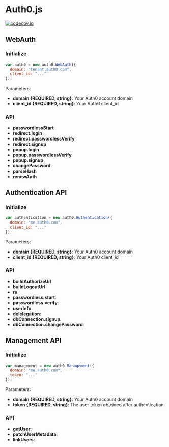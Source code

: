 # Auth0.js

[![codecov.io](http://codecov.io/github/auth0/auth0.js/coverage.svg?branch=v8)](http://codecov.io/github/auth0/auth0.js/coverage.svg?branch=v8)

## WebAuth

### Initialize

```js
var auth0 = new auth0.WebAuth({
  domain: "tenant.auth0.com",
  client_id: "..."
});
```

Parameters:
- **domain {REQUIRED, string}**: Your Auth0 account domain
- **client_id {REQUIRED, string}**: Your Auth0 client_id

### API

- **passwordlessStart**
- **redirect.login**
- **redirect.passwordlessVerify**
- **redirect.signup**
- **popup.login**
- **popup.passwordlessVerify**
- **popup.signup**
- **changePassword**
- **parseHash**
- **renewAuth**

## Authentication API

### Initialize

```js
var authentication = new auth0.Authentication({
  domain: "me.auth0.com",
  client_id: "..."
});
```

Parameters:
- **domain {REQUIRED, string}**: Your Auth0 account domain
- **client_id {REQUIRED, string}**: Your Auth0 client_id

### API

- **buildAuthorizeUrl**
- **buildLogoutUrl**
- **ro**
- **passwordless.start**: 
- **passwordless.verify**: 
- **userInfo**: 
- **delelegation**: 
- **dbConnection.signup**: 
- **dbConnection.changePassword**: 

## Management API

### Initialize

```js
var management = new auth0.Management({
  domain: "me.auth0.com",
  token: "..."
});
```

Parameters:
- **domain {REQUIRED, string}**: Your Auth0 account domain
- **token {REQUIRED, string}**: The user token obteined after authentication

### API

- **getUser**:
- **patchUserMetadata**:
- **linkUsers**:
